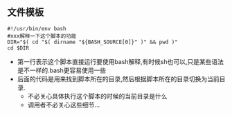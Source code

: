 ## 文件模板
```
#!/usr/bin/env bash
#xxx解释一下这个脚本的功能
DIR="$( cd "$( dirname "${BASH_SOURCE[0]}" )" && pwd )"
cd $DIR
```


* 第一行表示这个脚本直接运行要使用bash解释,有时候sh也可以,只是某些语法是不一样的.bash更容易使用一些
* 后面的代码是用来找到脚本所在的目录,然后根据脚本所在的目录切换为当前目录. 
  * 不必关心具体执行这个脚本的时候的当前目录是什么 
  * 调用者不必关心这些细节...
